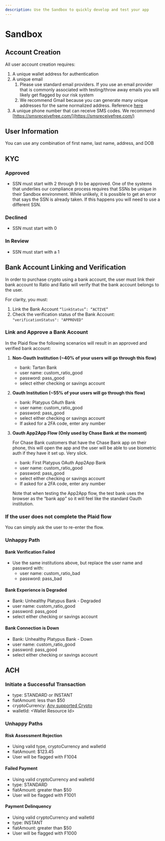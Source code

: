 ```yaml
---
description: Use the Sandbox to quickly develop and test your app
---
```


# Sandbox

## Account Creation

All user account creation requires:

1. A unique wallet address for authentication
2. A unique email
   1. Please use standard email providers. If you use an email provider that is commonly associated with testing/throw away emails you will likely get flagged by our risk system
   2. We recommend Gmail because you can generate many unique addresses for the same normalized address. Reference [here](https://gmail.googleblog.com/2008/03/2-hidden-ways-to-get-more-from-your.html?sjid=16264266597320595453-NA)
3. A unique phone number that can receive SMS codes. We recommend [https://smsreceivefree.com/](https://smsreceivefree.com/)

## User Information

You can use any combination of first name, last name, address, and DOB

## KYC

### Approved

* SSN must start with 2 through 9 to be approved. One of the systems that underlies our compliance process requires that SSNs be unique in their Sandbox environment. While unlikely, it is possible to get an error that says the SSN is already taken. If this happens you will need to use a different SSN.

### Declined

* SSN must start with 0

### In Review

* SSN must start with a 1

## Bank Account Linking and Verification

In order to purchase crypto using a bank account, the user must link their bank account to Ratio and Ratio will verify that the bank account belongs to the user.

For clarity, you must:

1. Link the Bank Account `“linkStatus”: “ACTIVE”`
2. Check the verification status of the Bank Account: `"verificationStatus": "APPROVED"`

### Link and Approve a Bank Account

In the Plaid flow the following scenarios will result in an approved and verified bank account:

1. **Non-Oauth Institution (\~40% of your users will go through this flow)**
   * bank: Tartan Bank
   * user name: custom\_ratio\_good
   * password: pass\_good
   * select either checking or savings account
2. **Oauth Institution (\~55% of your users will go through this flow)**
   * bank: Platypus OAuth Bank
   * user name: custom\_ratio\_good
   * password: pass\_good
   * select either checking or savings account
   * If asked for a 2FA code, enter any number
3.  **Oauth App2App Flow (Only used by Chase Bank at the moment)**

    For Chase Bank customers that have the Chase Bank app on their phone, this will open the app and the user will be able to use biometric auth if they have it set up. Very slick.

    * bank: First Platypus OAuth App2App Bank
    * user name: custom\_ratio\_good
    * password: pass\_good
    * select either checking or savings account
    * If asked for a 2FA code, enter any number

    Note that when testing the App2App flow, the test bank uses the browser as the “bank app” so it will feel like the standard Oauth institution.

### If the user does not complete the Plaid flow

You can simply ask the user to re-enter the flow.

### Unhappy Path

#### Bank Verification Failed

* Use the same institutions above, but replace the user name and password with:
  * user name: custom\_ratio\_bad
  * password: pass\_bad

#### Bank Experience is Degraded

* Bank: Unhealthy Platypus Bank - Degraded
* user name: custom\_ratio\_good
* password: pass\_good
* select either checking or savings account

#### Bank Connection is Down

* Bank: Unhealthy Platypus Bank - Down
* user name: custom\_ratio\_good
* password: pass\_good
* select either checking or savings account

## ACH

### Initiate a Successful Transaction

* type: STANDARD or INSTANT
* fiatAmount: less than $50
* cryptoCurrency: [Any supported Crypto](reference/supported-currencies.md)
* walletId: \<Wallet Resource Id>

### Unhappy Paths

#### Risk Assessment Rejection

* Using valid type, cryptoCurrency and walletId
* fiatAmount: $123.45
* User will be flagged with F1004

#### Failed Payment

* Using valid cryptoCurrency and walletId
* type: STANDARD
* fiatAmount: greater than $50
* User will be flagged with F1001

#### Payment Delinquency

* Using valid cryptoCurrency and walletId
* type: INSTANT
* fiatAmount: greater than $50
* User will be flagged with F1000
